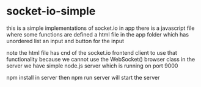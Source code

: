 # socket-io-simple
this is a simple implementations of socket.io 
in app there is a javascript file where some functions are defined 
a html file in the app folder which has unordered list an input and button for the input

note the html file has cnd of the socket.io  frontend client to use that functionality because we cannot use the WebSocket() browser class
in the server we have simple node.js server which is running on port 9000

npm install in server 
then npm run server will start the server
